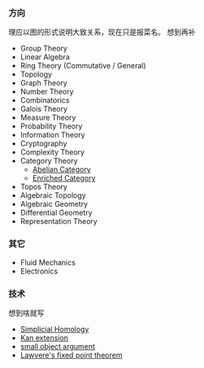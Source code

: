 ### 方向
理应以图的形式说明大致关系，现在只是报菜名。
想到再补
* Group Theory
* Linear Algebra
* Ring Theory (Commutative / General)
* Topology
* Graph Theory
* Number Theory
* Combinatorics
* Galois Theory
* Measure Theory
* Probability Theory
* Information Theory
* Cryptography
* Complexity Theory
* Category Theory
  * [Abelian Category](https://ncatlab.org/nlab/show/abelian+category)
  * [Enriched Category](https://ncatlab.org/nlab/show/enriched+category)
* Topos Theory
* Algebraic Topology
* Algebraic Geometry
* Differential Geometry
* Representation Theory

### 其它
* Fluid Mechanics
* Electronics

### 技术
想到啥就写
* [Simplicial Homology](https://ncatlab.org/nlab/show/simplicial+homology)
* [Kan extension](https://ncatlab.org/nlab/show/Kan+extension)
* [small object argument](https://ncatlab.org/nlab/show/small+object+argument)
* [Lawvere's fixed point theorem](https://ncatlab.org/nlab/show/Lawvere%27s+fixed+point+theorem)